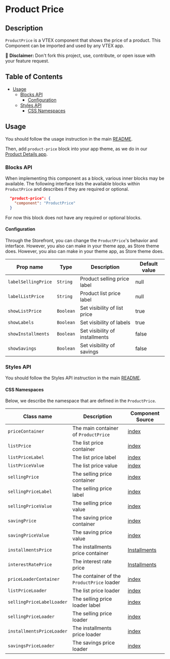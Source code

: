 # Product Price

## Description

`ProductPrice` is a VTEX component that shows the price of a product.
This Component can be imported and used by any VTEX app.

:loudspeaker: **Disclaimer:** Don't fork this project, use, contribute, or open issue with your feature request.

## Table of Contents
- [Usage](#usage)
  - [Blocks API](#blocks-api)
    - [Configuration](#configuration)
  - [Styles API](#styles-api)
    - [CSS Namespaces](#css-namespaces)

## Usage

You should follow the usage instruction in the main [README](/README.md#usage).

Then, add `product-price` block into your app theme, as we do in our [Product Details app](https://github.com/vtex-apps/product-details/blob/master/store/blocks.json). 

### Blocks API

When implementing this component as a block, various inner blocks may be available. The following interface lists the available blocks within `ProductPrice` and describes if they are required or optional.

```json
  "product-price": {
    "component": "ProductPrice"
  }
```

For now this block does not have any required or optional blocks.

#### Configuration

Through the Storefront, you can change the `ProductPrice`'s behavior and interface. However, you also can make in your theme app, as Store theme does. However, you also can make in your theme app, as Store theme does.

| Prop name | Type | Description | Default value |
| --------- | ---- | ----------- | ------------- |
| `labelSellingPrice` | `String` | Product selling price label | null |
| `labelListPrice` | `String` | Product list price label | null |
| `showListPrice` | `Boolean` | Set visibility of list price | true |
| `showLabels` | `Boolean` | Set visibility of labels | true |
| `showInstallments` | `Boolean` | Set visibility of installments | false |
| `showSavings` | `Boolean` | Set visibility of savings | false |

### Styles API
You should follow the Styles API instruction in the main [README](/README.md#styles-api).

#### CSS Namespaces
Below, we describe the namespace that are defined in the `ProductPrice`.

| Class name | Description | Component Source |
| ---------- | ----------- | ---------------- |
| `priceContainer` | The main container of `ProductPrice` | [index](/react/components/ProductPrice/index.js) |
| `listPrice` | The list price container | [index](/react/components/ProductPrice/index.js) |
| `listPriceLabel` | The list price label | [index](/react/components/ProductPrice/index.js) | 
| `listPriceValue` | The list price value | [index](/react/components/ProductPrice/index.js) |
| `sellingPrice` | The selling price container | [index](/react/components/ProductPrice/index.js) | 
| `sellingPriceLabel` | The selling price label | [index](/react/components/ProductPrice/index.js) |
| `sellingPriceValue` | The selling price value | [index](/react/components/ProductPrice/index.js) |
| `savingPrice` | The saving price container | [index](/react/components/ProductPrice/index.js) |
| `savingPriceValue` | The saving price value | [index](/react/components/ProductPrice/index.js) |
| `installmentsPrice` | The installments price container | [Installments](/react/components/ProductPrice/Installments.js) | 
| `interestRatePrice` | The interest rate price | [Installments](/react/components/ProductPrice/Installments.js) |
| `priceLoaderContainer` | The container of the `ProductPrice` loader | [index](/react/components/ProductPrice/index.js) |
| `listPriceLoader` | The list price loader | [index](/react/components/ProductPrice/index.js) |
| `sellingPriceLabelLoader` | The selling price loader label | [index](/react/components/ProductPrice/index.js) |
| `sellingPriceLoader` | The selling price loader | [index](/react/components/ProductPrice/index.js) |
| `installmentsPriceLoader` | The installments price loader | [index](/react/components/ProductPrice/index.js) |
| `savingsPriceLoader` | The savings price loader | [index](/react/components/ProductPrice/index.js) |
